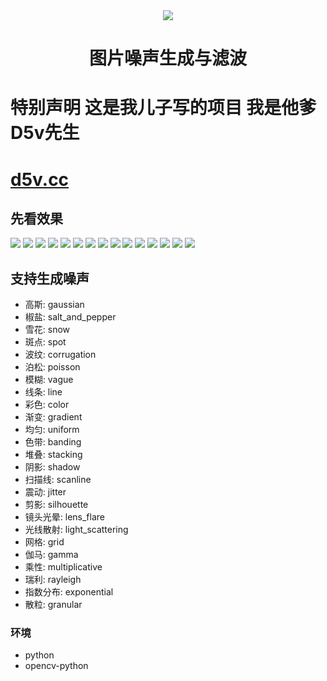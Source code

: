 <div align="center"><img src="https://s2.loli.net/2023/11/08/yhqKHotF4Rk3276.jpg"></div>
<div align="center"><h1>图片噪声生成与滤波</h1></div>

# 特别声明 这是我儿子写的项目 我是他爹D5v先生 
# [d5v.cc](https://d5v.cc)

## 先看效果

<a href="https://smms.app/image/SQ3YhrsePCno2E8" target="_blank"><img src="https://s2.loli.net/2023/11/08/SQ3YhrsePCno2E8.jpg" ></a>
<a href="https://smms.app/image/Um1zMvlkgSGsC26" target="_blank"><img src="https://s2.loli.net/2023/11/08/Um1zMvlkgSGsC26.jpg" ></a>
<a href="https://smms.app/image/v1AdDPwUX2siBQW" target="_blank"><img src="https://s2.loli.net/2023/11/08/v1AdDPwUX2siBQW.jpg" ></a>
<a href="https://smms.app/image/WqQs3t9KeDYyGNu" target="_blank"><img src="https://s2.loli.net/2023/11/08/WqQs3t9KeDYyGNu.jpg" ></a>
<a href="https://smms.app/image/AlbG51L7mHcEFpQ" target="_blank"><img src="https://s2.loli.net/2023/11/08/AlbG51L7mHcEFpQ.jpg" ></a>
<a href="https://smms.app/image/S7rJVMxYD9qPcbd" target="_blank"><img src="https://s2.loli.net/2023/11/08/S7rJVMxYD9qPcbd.jpg" ></a>
<a href="https://smms.app/image/IXeQnAiEHp1tZ4o" target="_blank"><img src="https://s2.loli.net/2023/11/08/IXeQnAiEHp1tZ4o.jpg" ></a>
<a href="https://smms.app/image/5TD6lOSU8ABHjQy" target="_blank"><img src="https://s2.loli.net/2023/11/08/5TD6lOSU8ABHjQy.jpg" ></a>
<a href="https://smms.app/image/DoU43ZETNzI6vmQ" target="_blank"><img src="https://s2.loli.net/2023/11/08/DoU43ZETNzI6vmQ.jpg" ></a>
<a href="https://smms.app/image/uAUOJ3ZyRbMeK7G" target="_blank"><img src="https://s2.loli.net/2023/11/08/uAUOJ3ZyRbMeK7G.jpg" ></a>
<a href="https://smms.app/image/KNmHhpuCU9LxSEG" target="_blank"><img src="https://s2.loli.net/2023/11/08/KNmHhpuCU9LxSEG.jpg" ></a>
<a href="https://smms.app/image/hsB162jdQHwReT9" target="_blank"><img src="https://s2.loli.net/2023/11/08/hsB162jdQHwReT9.jpg" ></a>
<a href="https://smms.app/image/b9UWQDveXlcpCyK" target="_blank"><img src="https://s2.loli.net/2023/11/08/b9UWQDveXlcpCyK.jpg" ></a>
<a href="https://smms.app/image/LaZMIGF75UfNDAb" target="_blank"><img src="https://s2.loli.net/2023/11/08/LaZMIGF75UfNDAb.jpg" ></a>
<a href="https://smms.app/image/geMk9K7c8AUDBFE" target="_blank"><img src="https://s2.loli.net/2023/11/08/geMk9K7c8AUDBFE.jpg" ></a>

## 支持生成噪声

- 高斯: gaussian
- 椒盐: salt_and_pepper
- 雪花: snow
- 斑点: spot
- 波纹: corrugation
- 泊松: poisson
- 模糊: vague
- 线条: line
- 彩色: color
- 渐变: gradient
- 均匀: uniform
- 色带: banding
- 堆叠: stacking
- 阴影: shadow
- 扫描线: scanline
- 震动: jitter
- 剪影: silhouette
- 镜头光晕: lens_flare
- 光线散射: light_scattering
- 网格: grid
- 伽马: gamma
- 乘性: multiplicative
- 瑞利: rayleigh
- 指数分布: exponential
- 散粒: granular


### 环境

- python
- opencv-python
